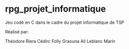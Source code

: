 # rpg_projet_informatique
Jeu codé en C dans le cadre du projet informatique de TSP

Réalisé par:

Théodore Riera
Cédirc Folly
Graouna Ali
Leblanc Marin
